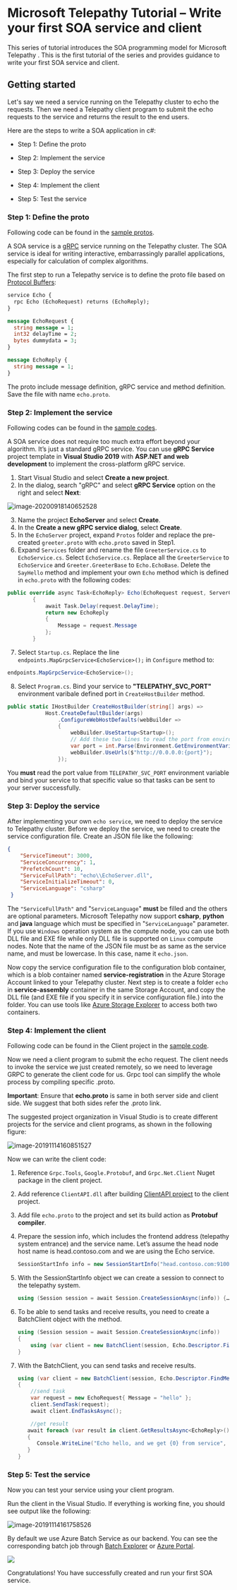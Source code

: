 # Microsoft Telepathy Tutorial – Write your first SOA service and client

This series of tutorial introduces the SOA programming model for Microsoft Telepathy . This is the first tutorial of the series and provides guidance to write your first SOA service and client. 

## Getting started

Let's say we need a service running on the Telepathy cluster to echo the requests. Then we need a Telepathy client program to submit the echo requests to the service and returns the result to the end users. 

Here are the steps to write a SOA application in c#:

- Step 1: Define the proto

- Step 2: Implement the service

- Step 3: Deploy the service

- Step 4: Implement the client

- Step 5: Test the service

### Step 1: Define the proto
Following code can be found in the [sample protos](../samples/protos/).

A SOA service is a [gRPC](https://grpc.io/) service running on the Telepathy cluster. The SOA service is ideal for writing interactive, embarrassingly parallel applications, especially for calculation of complex algorithms.

The first step to run a Telepathy service is to define the proto file based on [Protocol Buffers](https://developers.google.com/protocol-buffers):
```protobuf
service Echo {
  rpc Echo (EchoRequest) returns (EchoReply);
}

message EchoRequest {
  string message = 1;
  int32 delayTime = 2;
  bytes dummydata = 3;
}

message EchoReply {
  string message = 1;
}
```
 The proto include message definition, gRPC service and method definition. Save the file with name `echo.proto`.

### Step 2: Implement the service

Following codes can be found in the [sample codes](../samples/csharp/). 

A SOA service does not require too much extra effort beyond your algorithm. It’s just a standard gRPC service. You can use **gRPC Service** project template in **Visual Studio 2019** with **ASP.NET and web development** to implement the cross-platform gRPC service. 
1. Start Visual Studio and select **Create a new project**. 
2. In the dialog, search "gRPC" and select **gRPC Service** option on the right and select **Next**:

![image-20200918140652528](microsoft-telepathy-tutorial-write-your-fitst-soa-service-and-client.media/add-grpc-project.png)

3. Name the project **EchoServer** and select **Create**.
4. In the **Create a new gRPC service dialog**, select **Create**.
5. In the `EchoServer` project, expand `Protos` folder and replace the pre-created `greeter.proto` with `echo.proto` saved in Step1.
6. Expand `Services` folder and rename the file `GreeterService.cs` to `EchoService.cs`. Select `EchoService.cs`. Replace all the `GreeterService` to `EchoService` and `Greeter.GreeterBase` to `Echo.EchoBase`. Delete the `SayHello` method and implement your own `Echo` method which is defined in `echo.proto` with the following codes:

```csharp
public override async Task<EchoReply> Echo(EchoRequest request, ServerCallContext context)
        {
            await Task.Delay(request.DelayTime);
            return new EchoReply
            {
                Message = request.Message
            };
        }
```

7. Select `Startup.cs`. Replace the line `endpoints.MapGrpcService<EchoService>();` in `Configure` method to:

```csharp
endpoints.MapGrpcService<EchoService>();
```

8. Select `Program.cs`. Bind your service to **"TELEPATHY_SVC_PORT"** environment varibale defined port in `CreateHostBuilder` method.

```csharp
public static IHostBuilder CreateHostBuilder(string[] args) =>
            Host.CreateDefaultBuilder(args)
                .ConfigureWebHostDefaults(webBuilder =>
                {
                    webBuilder.UseStartup<Startup>();
                    // Add these two lines to read the port from environment variable.
                    var port = int.Parse(Environment.GetEnvironmentVariable("TELEPATHY_SVC_PORT"));
                    webBuilder.UseUrls($"http://0.0.0.0:{port}");
                });
```

You **must** read the port value from `TELEPATHY_SVC_PORT` environment variable and bind your service to that specific value so that tasks can be sent to your server successfully.

### Step 3: Deploy the service

After implementing your own `echo service`, we need to deploy the service to Telepathy cluster. Before we deploy the service, we need to create the service configuration file. Create an JSON file like the following:
```json
{
    "ServiceTimeout": 3000,
    "ServiceConcurrency": 1,
    "PrefetchCount": 10,
    "ServiceFullPath": "echo\\EchoServer.dll",
    "ServiceInitializeTimeout": 0,
    "ServiceLanguage": "csharp"
 }
```

The `"ServiceFullPath"` and "`ServiceLanguage`" **must** be filled and the others are optional parameters. Microsoft Telepathy now support **csharp**, **python** and **java** language which must be specified in "`ServiceLanguage`" parameter. If you use `Windows` operation system as the compute node, you can use both DLL file and EXE file while only DLL file is supported on `Linux` compute nodes. Note that the name of the JSON file must be as same as the service name, and must be lowercase. In this case, name it `echo.json`.

Now copy the service configuration file to the configuration blob container, which is a blob container named **service-registration** in the Azure Storage Account linked to your Telepathy cluster. Next step is to create a folder `echo` in **service-assembly** container in the same Storage Account, and copy the DLL file (and EXE file if you specify it in service configuration file.) into the folder. You can use tools like [Azure Storage Explorer](https://azure.microsoft.com/en-us/features/storage-explorer/) to access both two containers. 

### Step 4: Implement the client

Following code can be found in the Client project in the [sample code](../samples/csharp). 

Now we need a client program to submit the echo request. The client needs to invoke the service we just created remotely, so we need to leverage GRPC to generate the client code for us. Grpc tool can simplify the whole process by compiling specific .proto.

**Important**: Ensure that **echo.proto** is same in both server side and client side. We suggest that both sides refer the .proto link.

The suggested project organization in Visual Studio is to create different projects for the service and client programs, as shown in the following figure:

![image-20191114160851527](microsoft-telepathy-tutorial-write-your-fitst-soa-service-and-client.media/client-server-format.png)

Now we can write the client code:

1. Reference `Grpc.Tools`, `Google.Protobuf`, and `Grpc.Net.Client` Nuget package in the client project.

1. Add reference `ClientAPI.dll` after building [ClientAPI project](../client/ClientAPI) to the client project.

1. Add file `echo.proto` to the project and set its build action as **Protobuf compiler**.

1. Prepare the session info, which includes the frontend address (telepathy system entrance) and the service name. Let’s assume the head node host name is head.contoso.com and we are using the Echo service.

    ```csharp
    SessionStartInfo info = new SessionStartInfo("head.contoso.com:9100", "Echo");
    ```

1. With the SessionStartInfo object we can create a session to connect to the telepathy system.

   ```csharp
   using (Session session = await Session.CreateSessionAsync(info)) {……}
   ```

1. To be able to send tasks and receive results, you need to create a BatchClient object with the method.

   ```csharp
   using (Session session = await Session.CreateSessionAsync(info))
   {
       using (var client = new BatchClient(session, Echo.Descriptor.FindMethodByName("Echo"))){……}
   }
   ```

1. With the BatchClient, you can send tasks and receive results.

   ```csharp
   using (var client = new BatchClient(session, Echo.Descriptor.FindMethodByName("Echo")))
   {
       //send task
       var request = new EchoRequest{ Message = "hello" };
       client.SendTask(request);
       await client.EndTasksAsync();

       //get result
      await foreach (var result in client.GetResultsAsync<EchoReply>())
      {
         Console.WriteLine("Echo hello, and we get {0} from service", result.Message);
      }
   }
   ```
### Step 5: Test the service

Now you can test your service using your client program.

Run the client in the Visual Studio. If everything is working fine, you should see output like the following:

![image-20191114161758526](microsoft-telepathy-tutorial-write-your-fitst-soa-service-and-client.media/client-output.png)




By default we use Azure Batch Service as our backend. You can see the corresponding batch job through [Batch Explorer](https://azure.github.io/BatchExplorer/) or [Azure Portal](https://portal.azure.com/).

![](microsoft-telepathy-tutorial-write-your-fitst-soa-service-and-client.media/batch-job.png)

Congratulations! You have successfully created and run your first SOA service.